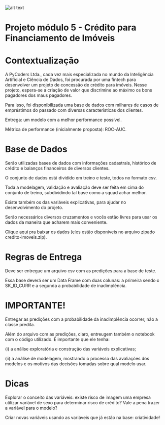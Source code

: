 ![alt text](https://fdr.com.br/wp-content/uploads/2020/12/imovel-financiamento-aluguel-1593808631898_v2_750x421.jpg)

# Projeto módulo 5 - Crédito para Financiamento de Imóveis

# Contextualização
A PyCoders Ltda., cada vez mais especializada no mundo da Inteligência Artificial e Ciência de Dados, foi procurada por uma fintech para desenvolver um projeto de concessão de crédito para imóveis. Nesse projeto, espera-se a criação de valor que discrimine ao máximo os bons pagadores dos maus pagadores.

Para isso, foi disponibilizada uma base de dados com milhares de casos de empréstimos do passado com diversas características dos clientes.

Entrega: um modelo com a melhor performance possível.

Métrica de performance (inicialmente proposta): ROC-AUC.

# Base de Dados
Serão utilizadas bases de dados com informações cadastrais, histórico de crédito e balanços financeiros de diversos clientes.

O conjunto de dados está dividido em treino e teste, todos no formato csv.

Toda a modelagem, validação e avaliação deve ser feita em cima do conjunto de treino, subdividindo tal base como a squad achar melhor.

Existe também os das variáveis explicativas, para ajudar no desenvolvimento do projeto.

Serão necessários diversos cruzamentos e vocês estão livres para usar os dados da maneira que acharem mais conveniente.

Clique aqui pra baixar os dados (eles estão disponiveis no arquivo zipado credito-imoveis.zip).

# Regras de Entrega
Deve ser entregue um arquivo csv com as predições para a base de teste.

Essa base deverá ser um Data Frame com duas colunas: a primeira sendo o SK_ID_CURR e a segunda a probabilidade de inadimplência.

# IMPORTANTE!
Entregar as predições com a probabilidade da inadimplência ocorrer, não a classe predita.

Além do arquivo com as predições, claro, entreugem também o notebook com o código utilizado. É importante que ele tenha:

(i) a análise exploratória e construção das variáveis explicativas;

(ii) a análise de modelagem, mostrando o processo das avaliações dos modelos e os motivos das decisões tomadas sobre qual modelo usar.

# Dicas
Explorar o conceito das variáveis: existe risco de imagem uma empresa utilizar variável de sexo para determinar risco de crédito? Vale a pena trazer a variável para o modelo?

Criar novas variáveis usando as variáveis que já estão na base: criatividade!
